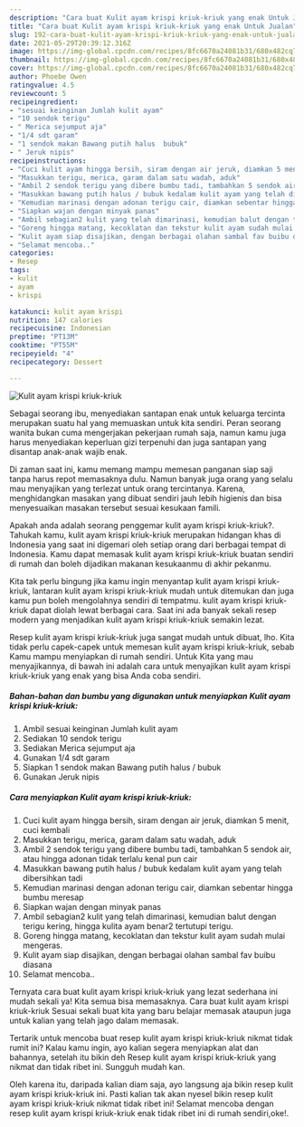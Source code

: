 ```yaml
---
description: "Cara buat Kulit ayam krispi kriuk-kriuk yang enak Untuk Jualan"
title: "Cara buat Kulit ayam krispi kriuk-kriuk yang enak Untuk Jualan"
slug: 192-cara-buat-kulit-ayam-krispi-kriuk-kriuk-yang-enak-untuk-jualan
date: 2021-05-29T20:39:12.316Z
image: https://img-global.cpcdn.com/recipes/8fc6670a24081b31/680x482cq70/kulit-ayam-krispi-kriuk-kriuk-foto-resep-utama.jpg
thumbnail: https://img-global.cpcdn.com/recipes/8fc6670a24081b31/680x482cq70/kulit-ayam-krispi-kriuk-kriuk-foto-resep-utama.jpg
cover: https://img-global.cpcdn.com/recipes/8fc6670a24081b31/680x482cq70/kulit-ayam-krispi-kriuk-kriuk-foto-resep-utama.jpg
author: Phoebe Owen
ratingvalue: 4.5
reviewcount: 5
recipeingredient:
- "sesuai keinginan Jumlah kulit ayam"
- "10 sendok terigu"
- " Merica sejumput aja"
- "1/4 sdt garam"
- "1 sendok makan Bawang putih halus  bubuk"
- " Jeruk nipis"
recipeinstructions:
- "Cuci kulit ayam hingga bersih, siram dengan air jeruk, diamkan 5 menit, cuci kembali"
- "Masukkan terigu, merica, garam dalam satu wadah, aduk"
- "Ambil 2 sendok terigu yang dibere bumbu tadi, tambahkan 5 sendok air, atau hingga adonan tidak terlalu kenal pun cair"
- "Masukkan bawang putih halus / bubuk kedalam kulit ayam yang telah dibersihkan tadi"
- "Kemudian marinasi dengan adonan terigu cair, diamkan sebentar hingga bumbu meresap"
- "Siapkan wajan dengan minyak panas"
- "Ambil sebagian2 kulit yang telah dimarinasi, kemudian balut dengan terigu kering, hingga kulita ayam benar2 tertutupi terigu."
- "Goreng hingga matang, kecoklatan dan tekstur kulit ayam sudah mulai mengeras."
- "Kulit ayam siap disajikan, dengan berbagai olahan sambal fav buibu diasana"
- "Selamat mencoba.."
categories:
- Resep
tags:
- kulit
- ayam
- krispi

katakunci: kulit ayam krispi 
nutrition: 147 calories
recipecuisine: Indonesian
preptime: "PT13M"
cooktime: "PT55M"
recipeyield: "4"
recipecategory: Dessert

---
```



![Kulit ayam krispi kriuk-kriuk](https://img-global.cpcdn.com/recipes/8fc6670a24081b31/680x482cq70/kulit-ayam-krispi-kriuk-kriuk-foto-resep-utama.jpg)

Sebagai seorang ibu, menyediakan santapan enak untuk keluarga tercinta merupakan suatu hal yang memuaskan untuk kita sendiri. Peran seorang  wanita bukan cuma mengerjakan pekerjaan rumah saja, namun kamu juga harus menyediakan keperluan gizi terpenuhi dan juga santapan yang disantap anak-anak wajib enak.

Di zaman  saat ini, kamu memang mampu memesan panganan siap saji tanpa harus repot memasaknya dulu. Namun banyak juga orang yang selalu mau menyajikan yang terlezat untuk orang tercintanya. Karena, menghidangkan masakan yang dibuat sendiri jauh lebih higienis dan bisa menyesuaikan masakan tersebut sesuai kesukaan famili. 



Apakah anda adalah seorang penggemar kulit ayam krispi kriuk-kriuk?. Tahukah kamu, kulit ayam krispi kriuk-kriuk merupakan hidangan khas di Indonesia yang saat ini digemari oleh setiap orang dari berbagai tempat di Indonesia. Kamu dapat memasak kulit ayam krispi kriuk-kriuk buatan sendiri di rumah dan boleh dijadikan makanan kesukaanmu di akhir pekanmu.

Kita tak perlu bingung jika kamu ingin menyantap kulit ayam krispi kriuk-kriuk, lantaran kulit ayam krispi kriuk-kriuk mudah untuk ditemukan dan juga kamu pun boleh mengolahnya sendiri di tempatmu. kulit ayam krispi kriuk-kriuk dapat diolah lewat berbagai cara. Saat ini ada banyak sekali resep modern yang menjadikan kulit ayam krispi kriuk-kriuk semakin lezat.

Resep kulit ayam krispi kriuk-kriuk juga sangat mudah untuk dibuat, lho. Kita tidak perlu capek-capek untuk memesan kulit ayam krispi kriuk-kriuk, sebab Kamu mampu menyiapkan di rumah sendiri. Untuk Kita yang mau menyajikannya, di bawah ini adalah cara untuk menyajikan kulit ayam krispi kriuk-kriuk yang enak yang bisa Anda coba sendiri.

<!--inarticleads1-->

##### Bahan-bahan dan bumbu yang digunakan untuk menyiapkan Kulit ayam krispi kriuk-kriuk:

1. Ambil sesuai keinginan Jumlah kulit ayam
1. Sediakan 10 sendok terigu
1. Sediakan  Merica sejumput aja
1. Gunakan 1/4 sdt garam
1. Siapkan 1 sendok makan Bawang putih halus / bubuk
1. Gunakan  Jeruk nipis




<!--inarticleads2-->

##### Cara menyiapkan Kulit ayam krispi kriuk-kriuk:

1. Cuci kulit ayam hingga bersih, siram dengan air jeruk, diamkan 5 menit, cuci kembali
1. Masukkan terigu, merica, garam dalam satu wadah, aduk
1. Ambil 2 sendok terigu yang dibere bumbu tadi, tambahkan 5 sendok air, atau hingga adonan tidak terlalu kenal pun cair
1. Masukkan bawang putih halus / bubuk kedalam kulit ayam yang telah dibersihkan tadi
1. Kemudian marinasi dengan adonan terigu cair, diamkan sebentar hingga bumbu meresap
1. Siapkan wajan dengan minyak panas
1. Ambil sebagian2 kulit yang telah dimarinasi, kemudian balut dengan terigu kering, hingga kulita ayam benar2 tertutupi terigu.
1. Goreng hingga matang, kecoklatan dan tekstur kulit ayam sudah mulai mengeras.
1. Kulit ayam siap disajikan, dengan berbagai olahan sambal fav buibu diasana
1. Selamat mencoba..




Ternyata cara buat kulit ayam krispi kriuk-kriuk yang lezat sederhana ini mudah sekali ya! Kita semua bisa memasaknya. Cara buat kulit ayam krispi kriuk-kriuk Sesuai sekali buat kita yang baru belajar memasak ataupun juga untuk kalian yang telah jago dalam memasak.

Tertarik untuk mencoba buat resep kulit ayam krispi kriuk-kriuk nikmat tidak rumit ini? Kalau kamu ingin, ayo kalian segera menyiapkan alat dan bahannya, setelah itu bikin deh Resep kulit ayam krispi kriuk-kriuk yang nikmat dan tidak ribet ini. Sungguh mudah kan. 

Oleh karena itu, daripada kalian diam saja, ayo langsung aja bikin resep kulit ayam krispi kriuk-kriuk ini. Pasti kalian tak akan nyesel bikin resep kulit ayam krispi kriuk-kriuk nikmat tidak ribet ini! Selamat mencoba dengan resep kulit ayam krispi kriuk-kriuk enak tidak ribet ini di rumah sendiri,oke!.


